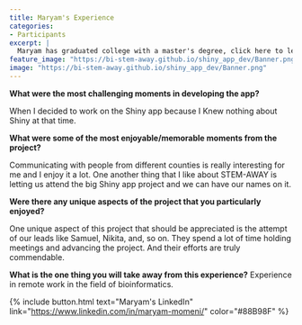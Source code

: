 ```yaml
---
title: Maryam's Experience
categories:
- Participants
excerpt: |
  Maryam has graduated college with a master's degree, click here to learn more about her experience as a participant in this project.|
feature_image: "https://bi-stem-away.github.io/shiny_app_dev/Banner.png"
image: "https://bi-stem-away.github.io/shiny_app_dev/Banner.png"
---
```


**What were the most challenging moments in developing the app?**

When I decided to work on the Shiny app because I Knew nothing about Shiny at that time.

**What were some of the most enjoyable/memorable moments from the project?**

Communicating with people from different counties is really interesting for me and I enjoy it a lot. One another thing that I like about STEM-AWAY is letting us attend the big Shiny app project and we can have our names on it.

**Were there any unique aspects of the project that you particularly enjoyed?**

One unique aspect of this project that should be appreciated is the attempt of our leads like Samuel, Nikita, and, so on. They spend a lot of time holding meetings and advancing the project. And their efforts are truly commendable.

**What is the one thing you will take away from this experience?**
Experience in remote work in the field of bioinformatics.

{% include button.html text="Maryam's LinkedIn" link="https://www.linkedin.com/in/maryam-momeni/" color="#88B98F" %}
